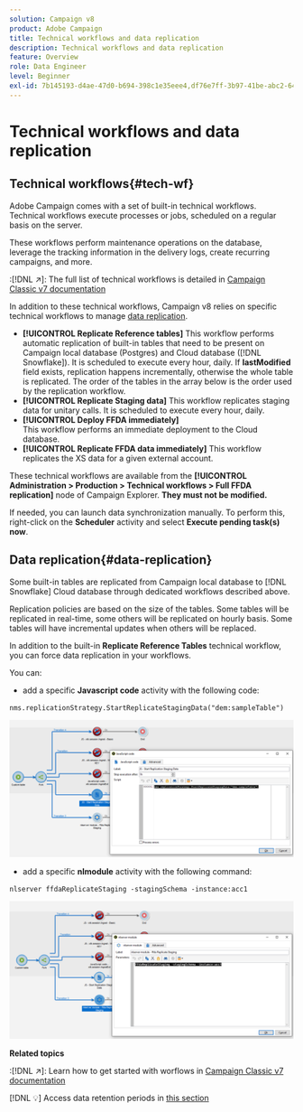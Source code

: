 ```yaml
---
solution: Campaign v8
product: Adobe Campaign
title: Technical workflows and data replication
description: Technical workflows and data replication
feature: Overview
role: Data Engineer
level: Beginner
exl-id: 7b145193-d4ae-47d0-b694-398c1e35eee4,df76e7ff-3b97-41be-abc2-640748680ff3
---
```

# Technical workflows and data replication

## Technical workflows{#tech-wf}

Adobe Campaign comes with a set of built-in technical workflows. Technical workflows execute processes or jobs, scheduled on a regular basis on the server.

These workflows perform maintenance operations on the database, leverage the tracking information in the delivery logs, create recurring campaigns, and more.

:[!DNL :arrow_upper_right:]: The full list of technical workflows is detailed in [Campaign Classic v7 documentation](https://experienceleague.adobe.com/docs/campaign-classic/using/automating-with-workflows/advanced-management/about-technical-workflows.html)


In addition to these technical workflows, Campaign v8 relies on specific technical workflows to manage [data replication](#data-replication).

* **[!UICONTROL Replicate Reference tables]**
    This workflow performs automatic replication of built-in tables that need to be present on Campaign local database (Postgres) and Cloud database ([!DNL Snowflake]). It is scheduled to execute every hour, daily. If **lastModified** field exists, replication happens incrementally, otherwise the whole table is replicated. The order of the tables in the array below is the order used by the replication workflow.
* **[!UICONTROL Replicate Staging data]**
    This workflow replicates staging data for unitary calls. It is scheduled to execute every hour, daily.
* **[!UICONTROL Deploy FFDA immediately]**  
    This workflow performs an immediate deployment to the Cloud database.
* **[!UICONTROL Replicate FFDA data immediately]**
    This workflow replicates the XS data for a given external account.

These technical workflows are available from the **[!UICONTROL Administration > Production > Technical workflows > Full FFDA replication]** node of Campaign Explorer. **They must not be modified.**

If needed, you can launch data synchronization manually. To perform this, right-click on the **Scheduler** activity and select **Execute pending task(s) now**.

## Data replication{#data-replication}

Some built-in tables are replicated from Campaign local database to [!DNL Snowflake] Cloud database through dedicated workflows described above.

Replication policies are based on the size of the tables. Some tables will be replicated in real-time, some others will be replicated on hourly basis. Some tables will have incremental updates when others will be replaced.

In addition to the built-in **Replicate Reference Tables** technical workflow, you can force data replication in your workflows. 

You can:

* add a specific **Javascript code** activity with the following code:

```
nms.replicationStrategy.StartReplicateStagingData("dem:sampleTable")
```

![](assets/jscode.png)


* add a specific **nlmodule** activity with the following command:

```
nlserver ffdaReplicateStaging -stagingSchema -instance:acc1
```

![](assets/nlmodule.png)

**Related topics**

:[!DNL :arrow_upper_right:]: Learn how to get started with worflows in [Campaign Classic v7 documentation](https://experienceleague.adobe.com/docs/campaign-classic/using/automating-with-workflows/introduction/about-workflows.html?lang=en#automating-with-workflows)

[!DNL :bulb:] Access data retention periods in [this section](../dev/datamodel-best-practices.md#data-retention)
